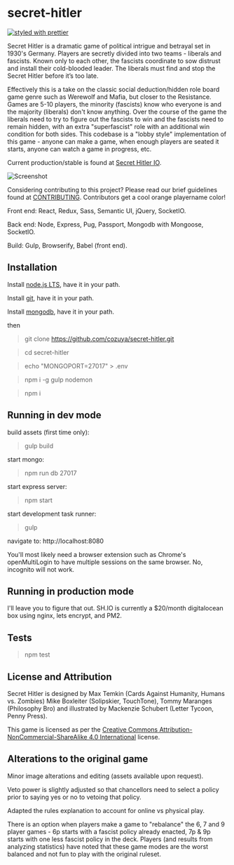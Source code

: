 # secret-hitler

[![styled with prettier](https://img.shields.io/badge/styled_with-prettier-ff69b4.svg)](https://github.com/prettier/prettier)

Secret Hitler is a dramatic game of political intrigue and betrayal set in 1930's Germany. Players are secretly divided into two teams - liberals and fascists.
Known only to each other, the fascists coordinate to sow distrust and install their cold-blooded leader. The liberals must find and stop the Secret Hitler
before it’s too late.

Effectively this is a take on the classic social deduction/hidden role board game genre such as Werewolf and Mafia, but closer to the Resistance. Games are 5-10
players, the minority (fascists) know who everyone is and the majority (liberals) don't know anything. Over the course of the game the liberals need to try to
figure out the fascists to win and the fascists need to remain hidden, with an extra "superfascist" role with an additional win condition for both sides. This
codebase is a "lobby style" implementation of this game - anyone can make a game, when enough players are seated it starts, anyone can watch a game in progress,
etc.

Current production/stable is found at [Secret Hitler IO](https://secrethitler.io).

![Screenshot](https://i.imgur.com/y7ka1lG.png)

Considering contributing to this project? Please read our brief guidelines found at
[CONTRIBUTING](https://github.com/cozuya/secret-hitler/blob/master/CONTRIBUTING.md). Contributors get a cool orange playername color!

Front end: React, Redux, Sass, Semantic UI, jQuery, SocketIO.

Back end: Node, Express, Pug, Passport, Mongodb with Mongoose, SocketIO.

Build: Gulp, Browserify, Babel (front end).

## Installation

Install [node.js LTS](https://nodejs.org/en/), have it in your path.

Install [git](https://git-scm.com/downloads), have it in your path.

Install [mongodb](https://www.mongodb.com/download-center?ct=atlasheader#community), have it in your path.

then

> git clone https://github.com/cozuya/secret-hitler.git

> cd secret-hitler

> echo "MONGOPORT=27017" > .env

> npm i -g gulp nodemon

> npm i

## Running in dev mode

build assets (first time only):

> gulp build

start mongo:

> npm run db 27017

start express server:

> npm start

start development task runner:

> gulp

navigate to: http://localhost:8080

You'll most likely need a browser extension such as Chrome's openMultiLogin to have multiple sessions on the same browser. No, incognito will not work.

## Running in production mode

I'll leave you to figure that out. SH.IO is currently a $20/month digitalocean box using nginx, lets encrypt, and PM2.

## Tests

> npm test

## License and Attribution

Secret Hitler is designed by Max Temkin (Cards Against Humanity, Humans vs. Zombies) Mike Boxleiter (Solipskier, TouchTone), Tommy Maranges (Philosophy Bro) and
illustrated by Mackenzie Schubert (Letter Tycoon, Penny Press).

This game is licensed as per the [Creative Commons Attribution-NonCommercial-ShareAlike 4.0 International](https://creativecommons.org/licenses/by-nc-sa/4.0/)
license.

## Alterations to the original game

Minor image alterations and editing (assets available upon request).

Veto power is slightly adjusted so that chancellors need to select a policy prior to saying yes or no to vetoing that policy.

Adapted the rules explanation to account for online vs physical play.

There is an option when players make a game to "rebalance" the 6, 7 and 9 player games - 6p starts with a fascist policy already enacted, 7p & 9p starts with
one less fascist policy in the deck. Players (and results from analyzing statistics) have noted that these game modes are the worst balanced and not fun to play
with the original ruleset.
